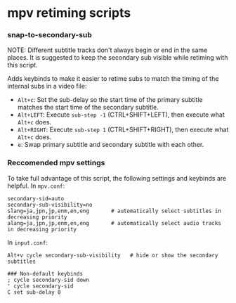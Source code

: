 # mpv retiming scripts

### snap-to-secondary-sub

NOTE: Different subtitle tracks don't always begin or end in the same places. It is suggested to keep the secondary sub visible while retiming with this script.

Adds keybinds to make it easier to retime subs to match the timing of the internal subs in a video file:

- `Alt+c`: Set the sub-delay so the start time of the primary subtitle matches the start time of the secondary subtitle.
- `Alt+LEFT`: Execute `sub-step -1` (CTRL+SHIFT+LEFT), then execute what `Alt+c` does.
- `Alt+RIGHT`: Execute `sub-step 1` (CTRL+SHIFT+RIGHT), then execute what `Alt+c` does.
- `e`: Swap primary subtitle and secondary subtitle with each other.

### Reccomended mpv settings

To take full advantage of this script, the following settings and keybinds are helpful.
In `mpv.conf`:

```
secondary-sid=auto
secondary-sub-visibility=no
slang=ja,jpn,jp,enm,en,eng       # automatically select subtitles in decreasing priority
alang=ja,jpn,jp,enm,en,eng       # automatically select audio tracks in decreasing priority
```

In `input.conf`:

```
Alt+v cycle secondary-sub-visibility   # hide or show the secondary subtitles

### Non-default keybinds
; cycle secondary-sid down
' cycle secondary-sid
C set sub-delay 0
```
